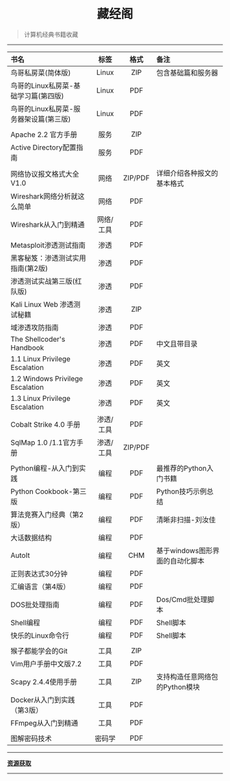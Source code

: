 <h1 align=center>藏经阁</h1>

> 计算机经典书籍收藏

---

| 书名                               | 标签    | 格式      | 备注                  |
|:-------------------------------- |:-----:|:-------:|:------------------- |
| 鸟哥私房菜(简体版)                       | Linux | ZIP     | 包含基础篇和服务器           |
| 鸟哥的Linux私房菜-基础学习篇(第四版)           | Linux | PDF     |                     |
| 鸟哥的Linux私房菜-服务器架设篇(第三版)          | Linux | PDF     |                     |
|                                  |       |         |                     |
| Apache 2.2 官方手册                  | 服务    | ZIP     |                     |
| Active Directory配置指南             | 服务    | PDF     |                     |
|                                  |       |         |                     |
| 网络协议报文格式大全V1.0                   | 网络    | ZIP/PDF | 详细介绍各种报文的基本格式       |
| Wireshark网络分析就这么简单               | 网络    | PDF     |                     |
| Wireshark从入门到精通                  | 网络/工具 | PDF     |                     |
|                                  |       |         |                     |
| Metasploit渗透测试指南                 | 渗透    | PDF     |                     |
| 黑客秘笈：渗透测试实用指南(第2版)               | 渗透    | PDF     |                     |
| 渗透测试实战第三版(红队版)                   | 渗透    | PDF     |                     |
| Kali Linux Web 渗透测试秘籍            | 渗透    | ZIP     |                     |
| 域渗透攻防指南                          | 渗透    | PDF     |                     |
| The Shellcoder's Handbook        | 渗透    | PDF     | 中文且带目录              |
| 1.1 Linux Privilege Escalation   | 渗透    | PDF     | 英文                  |
| 1.2 Windows Privilege Escalation | 渗透    | PDF     | 英文                  |
| 1.3 Linux Privilege Escalation   | 渗透    | PDF     | 英文                  |
| Cobalt Strike 4.0 手册             | 渗透/工具 | PDF     |                     |
| SqlMap 1.0 /1.1官方手册              | 渗透/工具 | ZIP/PDF |                     |
|                                  |       |         |                     |
| Python编程-从入门到实践                  | 编程    | PDF     | 最推荐的Python入门书籍      |
| Python Cookbook-第三版              | 编程    | PDF     | Python技巧示例总结        |
| 算法竞赛入门经典（第2版）                    | 编程    | PDF     | 清晰非扫描-刘汝佳           |
| 大话数据结构                           | 编程    | PDF     |                     |
| AutoIt                           | 编程    | CHM     | 基于windows图形界面的自动化脚本 |
| 正则表达式30分钟                        | 编程    | PDF     |                     |
| 汇编语言（第4版）                        | 编程    | PDF     |                     |
| DOS批处理指南                         | 编程    | PDF     | Dos/Cmd批处理脚本        |
| Shell编程                          | 编程    | PDF     | Shell脚本             |
| 快乐的Linux命令行                      | 编程    | PDF     | Shell脚本             |
|                                  |       |         |                     |
| 猴子都能学会的Git                       | 工具    | ZIP     |                     |
| Vim用户手册中文版7.2                    | 工具    | PDF     |                     |
| Scapy 2.4.4使用手册                  | 工具    | ZIP     | 支持构造任意网络包的Python模块  |
| Docker从入门到实践（第3版）                | 工具    | PDF     |                     |
| FFmpeg从入门到精通                     | 工具    | PDF     |                     |
|                                  |       |         |                     |
| 图解密码技术                           | 密码学   | PDF     |                     |

---

**[资源获取](https://pan.baidu.com/s/1N5krrAu3cHpOaSSG5XqouQ?pwd=6666)**

---
